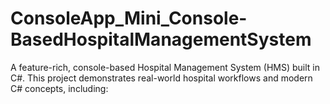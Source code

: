 # ConsoleApp_Mini_Console-BasedHospitalManagementSystem
A feature-rich, console-based Hospital Management System (HMS) built in C#. This project demonstrates real-world hospital workflows and modern C# concepts, including:
